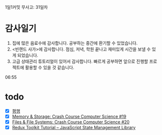 1일1커밋 무사고: 31일차

# 감사일기

1. 집에 많은 음료수에 감사합니다. 공부하는 중간에 환기할 수 있었습니다.
2. <빈랜드 사가>에 감사합니다. 점심, 저녁, 학원 끝나고 재미있게 시간을 보낼 수 있게 되었습니다.
3. 고급 상태관리 튜토리얼이 있어서 감사합니다. 빠르게 공부하면 앞으로 진행할 프로젝트에 활용할 수 있을 것 같습니다.

06:55

# todo

- [x] [평행](https://school.programmers.co.kr/learn/courses/30/lessons/120875)
- [x] [Memory & Storage: Crash Course Computer Science #19](https://www.youtube.com/watch?v=TQCr9RV7twk)
- [x] [Files & File Systems: Crash Course Computer Science #20](https://www.youtube.com/watch?v=KN8YgJnShPM)
- [x] [Redux Toolkit Tutorial – JavaScript State Management Library](https://www.youtube.com/watch?v=bbkBuqC1rU4)

